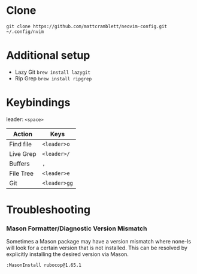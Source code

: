 # Clone
```
git clone https://github.com/mattcramblett/neovim-config.git ~/.config/nvim
```

# Additional setup
- Lazy Git `brew install lazygit`
- Rip Grep `brew install ripgrep`

# Keybindings

leader: `<space>`

| Action    | Keys          |
| --------  | ------------- |
| Find file | `<leader>o`   |
| Live Grep | `<leader>/`   |
| Buffers   | `,`           |
| File Tree | `<leader>e`   |
| Git       | `<leader>gg`  |

# Troubleshooting
### Mason Formatter/Diagnostic Version Mismatch
Sometimes a Mason package may have a version mismatch where none-ls will look for a certain version that is not installed.
This can be resolved by explicitly installing the desired version via Mason.
```
:MasonInstall rubocop@1.65.1
```
